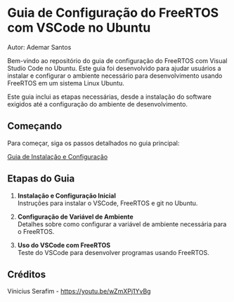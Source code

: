# Guia de Configuração do FreeRTOS com VSCode no Ubuntu
Autor: Ademar Santos

Bem-vindo ao repositório do guia de configuração do FreeRTOS com Visual Studio Code no Ubuntu. Este guia foi desenvolvido para ajudar usuários a instalar e configurar o ambiente necessário para desenvolvimento usando FreeRTOS em um sistema Linux Ubuntu.

Este guia inclui as etapas necessárias, desde a instalação do software exigidos até a configuração do ambiente de desenvolvimento.

## Começando

Para começar, siga os passos detalhados no guia principal:

[Guia de Instalação e Configuração](./Guia_FreeRTOS+VSCode+Ubuntu.md)

## Etapas do Guia

1. **Instalação e Configuração Inicial**  
   Instruções para instalar o VSCode, FreeRTOS e git no Ubuntu.

2. **Configuração de Variável de Ambiente**  
   Detalhes sobre como configurar a variável de ambiente necessária para o FreeRTOS.

3. **Uso do VSCode com FreeRTOS**  
   Teste do VSCode para desenvolver programas usando FreeRTOS.

## Créditos
Vínicius Serafim - https://youtu.be/wZmXPj1YvBg
